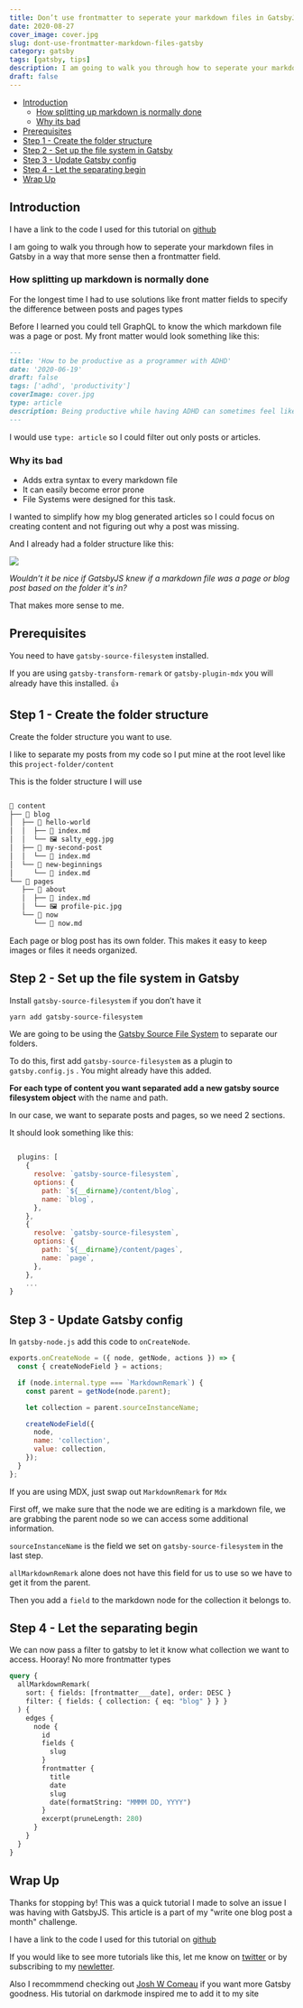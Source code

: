 ```yaml
---
title: Don’t use frontmatter to seperate your markdown files in GatsbyJS - Use the file system
date: 2020-08-27
cover_image: cover.jpg
slug: dont-use-frontmatter-markdown-files-gatsby
category: gatsby
tags: [gatsby, tips]
description: I am going to walk you through how to seperate your markdown files in Gatsby in a way that more sense then a frontmatter field
draft: false
---
```


- [Introduction](#introduction)
  - [How splitting up markdown is normally done](#how-splitting-up-markdown-is-normally-done)
  - [Why its bad](#why-its-bad)
- [Prerequisites](#prerequisites)
- [Step 1 - Create the folder structure](#step-1---create-the-folder-structure)
- [Step 2 - Set up the file system in Gatsby](#step-2---set-up-the-file-system-in-gatsby)
- [Step 3 - Update Gatsby config](#step-3---update-gatsby-config)
- [Step 4 - Let the separating begin](#step-4---let-the-separating-begin)
- [Wrap Up](#wrap-up)

## Introduction

I have a link to the code I used for this tutorial on [github](https://github.com/GeorgeNance/seperating-markdown-by-folder-example)

I am going to walk you through how to seperate your markdown files in Gatsby in a way that more sense then a frontmatter field.

### How splitting up markdown is normally done

For the longest time I had to use solutions like front matter fields to specify the difference between posts and pages types

Before I learned you could tell GraphQL to know the which markdown file was a page or post. My front matter would look something like this:

```markdown
---
title: 'How to be productive as a programmer with ADHD'
date: '2020-06-19'
draft: false
tags: ['adhd', 'productivity']
coverImage: cover.jpg
type: article
description: Being productive while having ADHD can sometimes feel like a colossal task.
---
```

I would use `type: article` so I could filter out only posts or articles.

### Why its bad

- Adds extra syntax to every markdown file
- It can easily become error prone
- File Systems were designed for this task.

I wanted to simplify how my blog generated articles so I could focus on creating content and not figuring out why a post was missing.

And I already had a folder structure like this:

![](./my-folder-structure.png)

_Wouldn’t it be nice if GatsbyJS knew if a markdown file was a page or blog post based on the folder it's in?_

That makes more sense to me.

## Prerequisites

You need to have `gatsby-source-filesystem` installed.

If you are using `gatsby-transform-remark` or `gatsby-plugin-mdx` you will already have this installed. 👍

## Step 1 - Create the folder structure

Create the folder structure you want to use.

I like to separate my posts from my code so I put mine at the root level like this
`project-folder/content`

This is the folder structure I will use

```bash

📂 content
├── 📂 blog
│  ├── 📂 hello-world
│  │  ├── 📄 index.md
│  │  └── 🖼 salty_egg.jpg
│  ├── 📂 my-second-post
│  │  └── 📄 index.md
│  └── 📂 new-beginnings
│     └── 📄 index.md
└── 📂 pages
   ├── 📂 about
   │  ├── 📄 index.md
   │  └── 🖼 profile-pic.jpg
   └── 📂 now
      └── 📄 now.md

```

Each page or blog post has its own folder. This makes it easy to keep images or files it needs organized.

## Step 2 - Set up the file system in Gatsby

Install `gatsby-source-filesystem` if you don’t have it

```bash
yarn add gatsby-source-filesystem
```

We are going to be using the [Gatsby Source File System](https://www.gatsbyjs.com/plugins/gatsby-source-filesystem/) to separate our folders.

To do this, first add `gatsby-source-filesystem` as a plugin to `gatsby.config.js` . You might already have this added.

**For each type of content you want separated add a new gatsby source filesystem object** with the name and path.

In our case, we want to separate posts and pages, so we need 2 sections.

It should look something like this:

```js

  plugins: [
    {
      resolve: `gatsby-source-filesystem`,
      options: {
        path: `${__dirname}/content/blog`,
        name: `blog`,
      },
    },
    {
      resolve: `gatsby-source-filesystem`,
      options: {
        path: `${__dirname}/content/pages`,
        name: `page`,
      },
    },
	...
}
```

## Step 3 - Update Gatsby config

In `gatsby-node.js` add this code to `onCreateNode`.

```js
exports.onCreateNode = ({ node, getNode, actions }) => {
  const { createNodeField } = actions;

  if (node.internal.type === `MarkdownRemark`) {
    const parent = getNode(node.parent);

    let collection = parent.sourceInstanceName;

    createNodeField({
      node,
      name: 'collection',
      value: collection,
    });
  }
};
```

If you are using MDX, just swap out `MarkdownRemark` for `Mdx`

First off, we make sure that the node we are editing is a markdown file, we are grabbing the parent node so we can access some additional information.

`sourceInstanceName` is the field we set on `gatsby-source-filesystem` in the last step.

`allMarkdownRemark` alone does not have this field for us to use so we have to get it from the parent.

Then you add a `field` to the markdown node for the collection it belongs to.

## Step 4 - Let the separating begin

We can now pass a filter to gatsby to let it know what collection we want to access. Hooray! No more frontmatter types

```graphql
query {
  allMarkdownRemark(
    sort: { fields: [frontmatter___date], order: DESC }
    filter: { fields: { collection: { eq: "blog" } } }
  ) {
    edges {
      node {
        id
        fields {
          slug
        }
        frontmatter {
          title
          date
          slug
          date(formatString: "MMMM DD, YYYY")
        }
        excerpt(pruneLength: 280)
      }
    }
  }
}
```



## Wrap Up

Thanks for stopping by! This was a quick tutorial I made to solve an issue I was having with GatsbyJS. This article is a part of my "write one blog post a month" challenge.

I have a link to the code I used for this tutorial on [github](https://github.com/GeorgeNance/seperating-markdown-by-folder-example)

If you would like to see more tutorials like this, let me know on [twitter](http://twitter.com/geonance) or by subscribing to my [newletter](/subscribe).

Also I recommmend checking out [Josh W Comeau](https://joshwcomeau.com/) if you want more Gatsby goodness. His tutorial on darkmode inspired me to add it to my site


